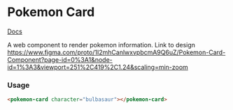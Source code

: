 # Pokemon Card

[Docs](Docs.md)

A web component to render pokemon information.
Link to design https://www.figma.com/proto/1I2mhCanlwxvpbcmA9Q6uZ/Pokemon-Card-Component?page-id=0%3A1&node-id=1%3A3&viewport=251%2C419%2C1.24&scaling=min-zoom

### Usage

```html
<pokemon-card character="bulbasaur"></pokemon-card>
```
